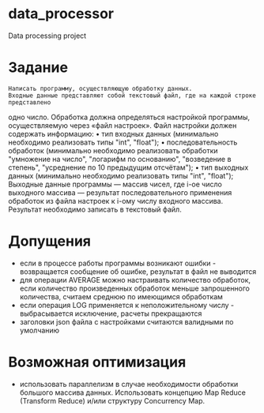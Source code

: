 # data_processor
Data processing project

# Задание
    Написать программу, осуществляющую обработку данных.
    Входные данные представляют собой текстовый файл, где на каждой строке представлено
одно число.
    Обработка должна определяться настройкой программы, осуществляемую через «файл
настроек».
    Файл настройки должен содержать информацию:
• тип входных данных (минимально необходимо реализовать типы "int", "float");
• последовательность обработок (минимально необходимо реализовать обработки
"умножение на число", "логарифм по основанию", "возведение в степень",
"усреднение по 10 предыдущим отсчётам");
• тип выходных данных (минимально необходимо реализовать типы "int", "float");
    Выходные данные программы — массив чисел, где i-ое число выходного массива —
результат последовательного применения обработок из файла настроек к i-ому числу
входного массива.
    Результат необходимо записать в текстовый файл.

# Допущения
- если в процессе работы программы возникают ошибки - возвращается сообщение об ошибке, результат в файл не выводится
- для операции AVERAGE можно настраивать количество обработок, если количество произведенных обработок меньше запрошенного количества, считаем среднюю по имеющимся обработкам
- если операция LOG применяется к неположительному числу - выбрасывается исключение, расчеты прекращаются
- заголовки json файла с настройками считаются валидными по умолчанию

# Возможная оптимизация
- использовать параллелизм в случае необходимости обработки большого массива данных. 
Использовать концепцию Map Reduce (Transform Reduce) и/или структуру Concurrency Map.
